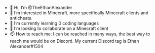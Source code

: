 - 👋 Hi, I’m @TheEthanAlexander
- 👀 I’m interested in Minecraft, more specifically Minecraft clients and anticheats.
- 🌱 I’m currently learning 0 coding languages
- 💞️ I’m looking to collaborate on a Minecraft client
- 📫 How to reach me: I can be reached in many ways, the best way to reach me would be on Discord.  My current Discord tag is Ethan Alexander#1504

<!---
TheEthanAlexander/TheEthanAlexander is a ✨ special ✨ repository because its `README.md` (this file) appears on your GitHub profile.
You can click the Preview link to take a look at your changes.
--->
